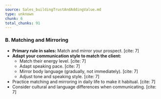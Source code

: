 ```yaml
---
source: Sales_buildingTrustAndAddingValue.md
type: unknown
chunk: 6
total_chunks: 91
---
```


### B. Matching and Mirroring

* **Primary rule in sales:** Match and mirror your prospect. [cite: 7]
* **Adapt your communication style to match the client:**
    * Match their energy level. [cite: 7]
    * Adapt speaking pace. [cite: 7]
    * Mirror body language (gradually, not immediately). [cite: 7]
    * Adjust tone and speaking style. [cite: 7]
* Practice matching and mirroring in daily life to make it habitual. [cite: 7]
* Consider cultural and language differences when communicating. [cite: 7]